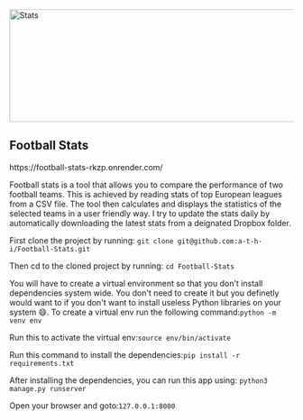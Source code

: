 <img src="https://cdn.dribbble.com/users/962944/screenshots/14138307/media/ca3377660c3d2053c9d91ac175871429.gif" alt="Stats" width="1000" height="200">
<h2>Football Stats</h2>
https://football-stats-rkzp.onrender.com/
<p>Football stats is a tool that allows you to compare the performance of two football teams.
This is achieved by reading stats of top European leagues from a CSV file. The tool then
calculates and displays the statistics of the selected teams in a user friendly way. 
I try to update the stats daily by automatically downloading the latest stats from a deignated Dropbox folder.
</p>

First clone the project by running: `git clone git@github.com:a-t-h-i/Football-Stats.git`

Then cd to the cloned project by running: `cd Football-Stats`

You will have to create a virtual environment so that you don't install dependencies system wide. You don't need to create it but you definetly would want to if you don't want to install useless Python libraries on your system 😄. To create a virtual env run the following command:`python -m venv env`

Run this to activate the virtual env:`source env/bin/activate`

Run this command to install the dependencies:`pip install -r requirements.txt`

After installing the dependencies, you can run this app using: `python3 manage.py runserver`

Open your browser and goto:`127.0.0.1:8000`
